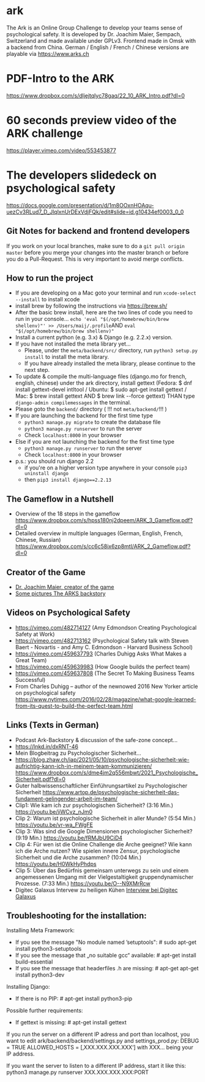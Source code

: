 # ark
The Ark is an Online Group Challenge to develop your teams sense of psychological safety. It is developed by Dr. Joachim Maier, Sempach, Switzerland and made available under GPLv3. Frontend made in Omsk with a backend from China. German / English / French / Chinese versions are playable via https://www.arks.ch
# PDF-Intro to the ARK
https://www.dropbox.com/s/dljejtqlyc78gaq/22_10_ARK_Intro.pdf?dl=0
# 60 seconds preview video of the ARK challenge
https://player.vimeo.com/video/553453877
# The developers slidedeck on psychological safety
https://docs.google.com/presentation/d/1m8OOxnHOAqu-uezCv3RLud7_D_JlqlxnUrDExVdjFQk/edit#slide=id.g10434ef0003_0_0
## Git Notes for backend and frontend developers
If you work on your local branches, make sure to do a `git pull origin master` before you merge your changes into the master branch or before you do a Pull-Request. This is very important to avoid merge conflicts.
## How to run the project 
- If you are developing on a Mac goto your terminal and run ```xcode-select --install``` to install xcode
- install brew by following the instructions via https://brew.sh/
- After the basic brew install, here are the two lines of code you need to run in your console…
```echo 'eval "$(/opt/homebrew/bin/brew shellenv)"' >> /Users/maij/.profile```AND ```eval "$(/opt/homebrew/bin/brew shellenv)"```
- Install a current python (e.g. 3.x) & Django (e.g. 2.2.x) version.
- If you have not installed the meta library yet...
    - Please, under the ```meta/backend/src/``` directory, run ```python3 setup.py install``` to install the meta library.
    - If you have already installed the meta library, please continue to the next step.
- To update & compile the multi-language files (django.mo for french, english, chinese) under the ark directory, install gettext (Fedora: $ dnf install gettext-devel intltool / Ubuntu: $ sudo apt-get install gettext / Mac: $ brew install gettext AND $ brew link --force gettext) THAN type ```django-admin compilemessages``` in the terminal.
- Please goto the ```backend/``` directory ( !!! not ```meta/backend/```!!! )
- If you are launching the backend for the first time type
    - ```python3 manage.py migrate``` to create the database file
    - ```python3 manage.py runserver``` to run the server
    - Check ```localhost:8000``` in your browser
- Else if you are not launching the backend for the first time type
    - ```python3 manage.py runserver``` to run the server
    - Check ```localhost:8000``` in your browser
- p.s.: you should run django 2.2
    - if you're on a higher version type anywhere in your console ```pip3 uninstall django```
    - then ```pip3 install django==2.2.13```
## The Gameflow in a Nutshell
- Overview of the 18 steps in the gameflow
https://www.dropbox.com/s/hpss180nj2dpeem/ARK_3_Gameflow.pdf?dl=0
- Detailed overview in multiple languages (German, English, French, Chinese, Russian)
https://www.dropbox.com/s/cc6c58ix6zp8mtl/ARK_2_Gameflow.pdf?dl=0
## Creator of the Game
* [Dr. Joachim Maier, creator of the game](https://www.linkedin.com/in/dr-joachim-maier/)
* [Some pictures The ARKS backstory](https://photos.app.goo.gl/4fHKgDkx9ChjeiuV8)
## Videos on Psychological Safety
* https://vimeo.com/482714127 (Amy Edmondson Creating Psychological Safety at Work)
* https://vimeo.com/482713162 (Psychological Safety talk with Steven Baert - Novartis - and Amy C. Edmondson - Harvard Business School)
* https://vimeo.com/459637793 (Charles Duhigg Asks What Makes a Great Team)
* https://vimeo.com/459639983 (How Google builds the perfect team)
* https://vimeo.com/459637808 (The Secret To Making Business Teams Successful)
* From Charles Duhigg – author of the newnowed 2016 New Yorker article on psychological safety https://www.nytimes.com/2016/02/28/magazine/what-google-learned-from-its-quest-to-build-the-perfect-team.html
## Links (Texts in German)
* Podcast Ark-Backstory & discussion of the safe-zone concept...
* https://lnkd.in/dxRNT-46
* Mein Blogbeitrag zu Psychologischer Sicherheit...
* https://blog.zhaw.ch/iap/2021/05/10/psychologische-sicherheit-wie-aufrichtig-kann-ich-in-meinem-team-kommunizieren/
https://www.dropbox.com/s/dme4jm2q556mbwt/2021_Psychologische_Sicherheit.pdf?dl=0
* Guter halbwissenschaftlicher Einführungsartikel zu Psychologischer Sicherheit https://www.artop.de/psychologische-sicherheit-das-fundament-gelingender-arbeit-im-team/
* Clip1: Wie kam ich zur psychologischen Sicherheit? (3:16 Min.)
https://youtu.be/jiWCvz_nJm0
* Clip 2: Warum ist psychologische Sicherheit in aller Munde? (5:54 Min.)
https://youtu.be/vr-wa_FWgFE
* Clip 3: Was sind die Google Dimensionen psychologischer Sicherheit? (9:19 Min.)
https://youtu.be/fRMJbU9CiD4
* Clip 4: Für wen ist die Online Challenge die Arche geeignet? Wie kann ich die Arche nutzen? Wie spielen innere Zensur, psychologische Sicherheit und die Arche zusammen? (10:04 Min.)
https://youtu.be/H0WkHyPhdps
* Clip 5: Über das Bedürfnis gemeinsam unterwegs zu sein und einem angemessenen Umgang mit der Vielgestaltigkeit gruppendynamischer Prozesse. (7:33 Min.)
https://youtu.be/O--N9XMrRcw
* Digitec Galaxus Intervew zu heiligen Kühen [Interview bei Digitec Galaxus](https://www.personal-schweiz.ch/experten-interviews/article/innovation-bei-digitec-galaxus-gibt-es-keine-heiligen-kuehe/)

## Troubleshooting for the installation:
Installing Meta Framework:
* If you see the message "No module named ’setuptools": # sudo apt-get install python3-setuptools
* If you see the message that „no suitable gcc“ available: # apt-get install build-essential
* If you see the message that headerfiles .h are missing: # apt-get apt-get install python3-dev

Installing Django:
* If there is no PIP: # apt-get install python3-pip

Possible further requirements:
* If gettext is missing: # apt-get install gettext 

If you run the server on a different IP adress and port than localhost, you want to edit ark/backend/backend/settings.py and settings_prod.py: 
DEBUG = TRUE 
ALLOWED_HOSTS = [‚XXX.XXX.XXX.XXX‘]   	with XXX… being your IP address.

If you want the server to listen to a different IP address, start it like this:
  python3 manage.py runserver XXX.XXX.XXX.XXX:PORT

